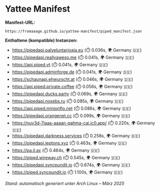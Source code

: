 # Yattee Manifest

**Manifest-URL:**
```
https://fromaaage.github.io/yattee-manifest/piped_manifest.json
````

**Enthaltene (kompatible) Instanzen:**

- https://pipedapi.palveluntarjoaja.eu (⏱️ 0.036s, 🌍 Germany 🇩🇪)
- https://pipedapi.reallyaweso.me (⏱️ 0.041s, 🌍 Germany 🇩🇪)
- https://api.piped.yt (⏱️ 0.041s, 🌍 Germany 🇩🇪)
- https://pipedapi.adminforge.de (⏱️ 0.041s, 🌍 Germany 🇩🇪)
- https://schaunapi.ehwurscht.at (⏱️ 0.046s, 🌍 Germany 🇩🇪)
- https://api.piped.private.coffee (⏱️ 0.056s, 🌍 Germany 🇩🇪)
- https://pipedapi.ducks.party (⏱️ 0.069s, 🌍 Germany 🇩🇪)
- https://pipedapi.nosebs.ru (⏱️ 0.085s, 🌍 Germany 🇩🇪)
- https://api.piped.minionflo.net (⏱️ 0.086s, 🌍 Germany 🇩🇪)
- https://pipedapi.orangenet.cc (⏱️ 0.099s, 🌍 Germany 🇩🇪)
- https://nuv3d-7iaaa-aaaan-qahma-cai.ic0.app/ (⏱️ 0.220s, 🌍 Germany 🇩🇪)
- https://pipedapi.darkness.services (⏱️ 0.258s, 🌍 Germany 🇩🇪)
- https://pipedapi.leptons.xyz (⏱️ 0.463s, 🌍 Germany 🇩🇪)
- https://pa.il.ax (⏱️ 0.464s, 🌍 Germany 🇩🇪)
- https://piped.wireway.ch (⏱️ 0.545s, 🌍 Germany 🇩🇪)
- https://pipedapi.syncpundit.io (⏱️ 0.674s, 🌍 Germany 🇩🇪)
- https://piped.syncpundit.io (⏱️ 1.100s, 🌍 Germany 🇩🇪)

_Stand: automatisch generiert unter Arch Linux – März 2025_

